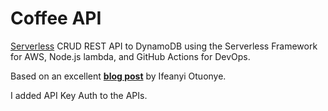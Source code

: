 # Coffee API

[Serverless](https://serverless.com/) CRUD REST API to DynamoDB using the Serverless Framework for AWS, Node.js lambda, and GitHub Actions for DevOps.

Based on an excellent [**blog post**](https://www.freecodecamp.org/news/how-to-build-a-serverless-crud-rest-api/) by Ifeanyi Otuonye.

I added API Key Auth to the APIs.